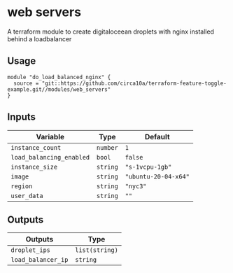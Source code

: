 # web servers

A terraform module to create digitaloceean droplets with nginx installed behind a loadbalancer

## Usage

```hcl
module "do_load_balanced_nginx" {
  source = "git::https://github.com/circa10a/terraform-feature-toggle-example.git//modules/web_servers"
}
```

## Inputs

| Variable                  | Type     | Default              |
|---------------------------|----------|----------------------|
| `instance_count`          | `number` | `1`                  |
| `load_balancing_enabled`  | `bool`   | `false`              |
| `instance_size`           | `string` | `"s-1vcpu-1gb"`      |
| `image`                   | `string` | `"ubuntu-20-04-x64"` |
| `region`                  | `string` | `"nyc3"`             |
| `user_data`               | `string` | `""`                 |

## Outputs

| Outputs                   | Type           |
|---------------------------|----------------|
| `droplet_ips`             | `list(string)` |
| `load_balancer_ip`        | `string`       |
